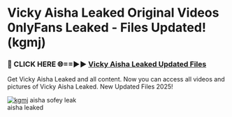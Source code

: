# Vicky Aisha Leaked Original Videos 0nlyFans Leaked - Files Updated! (kgmj)

<h3>🔴 CLICK HERE 🌐==►► <a href="https://tinyurl.com/4seja8ks" rel="nofollow">Vicky Aisha Leaked Updated Files</a></h3>

Get Vicky Aisha Leaked and all content. Now you can access all videos and pictures of Vicky Aisha Leaked. New Updated Files 2025!

[![kgmj](https://i.imgur.com/EWjZXRe.gif)](https://tinyurl.com/4seja8ks)
aisha sofey leak<br>
aisha leaked